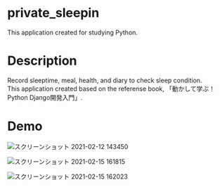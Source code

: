 # private_sleepin
This application created for studying Python.

# Description
Record sleeptime, meal, health, and diary to check sleep condition.  
This application created based on the referense book, 「動かして学ぶ！Python Django開発入門」.

# Demo
![スクリーンショット 2021-02-12 143450](https://user-images.githubusercontent.com/76725425/107916033-e8736e80-6fa8-11eb-9b9a-69d61fe59568.jpg)  

![スクリーンショット 2021-02-15 161815](https://user-images.githubusercontent.com/76725425/107916306-73546900-6fa9-11eb-909d-343c5f8fe50a.jpg)  

![スクリーンショット 2021-02-15 162023](https://user-images.githubusercontent.com/76725425/107916516-c29a9980-6fa9-11eb-9b64-b7edaeff1e3a.jpg)
